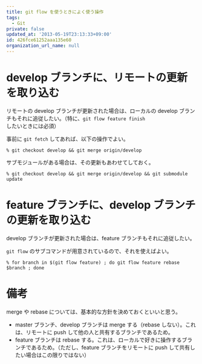 ```yaml
---
title: git flow を使うときによく使う操作
tags:
  - Git
private: false
updated_at: '2013-05-19T23:13:33+09:00'
id: 426fce61252aaa135e60
organization_url_name: null
---
```

# develop ブランチに、リモートの更新を取り込む

リモートの develop ブランチが更新された場合は、ローカルの develop ブランチもそれに追従したい。（特に、`git flow feature finish` したいときには必須）

事前に `git fetch` してあれば、以下の操作でよい。

```
% git checkout develop && git merge origin/develop
```

サブモジュールがある場合は、その更新もあわせてしておく。

```
% git checkout develop && git merge origin/develop && git submodule update
```

# feature ブランチに、develop ブランチの更新を取り込む

develop ブランチが更新された場合は、feature ブランチもそれに追従したい。

`git flow` のサブコマンドが用意されているので、それを使えばよい。

```
% for branch in $(git flow feature) ; do git flow feature rebase $branch ; done
```

# 備考

merge や rebase については、基本的な方針を決めておくといいと思う。

* master ブランチ、develop ブランチは merge する（rebase しない）。これは、リモートに push して他の人と共有するブランチであるため。
* feature ブランチは rebase する。これは、ローカルで好きに操作するブランチであるため。（ただし、feature ブランチをリモートに push して共有したい場合はこの限りではない）
